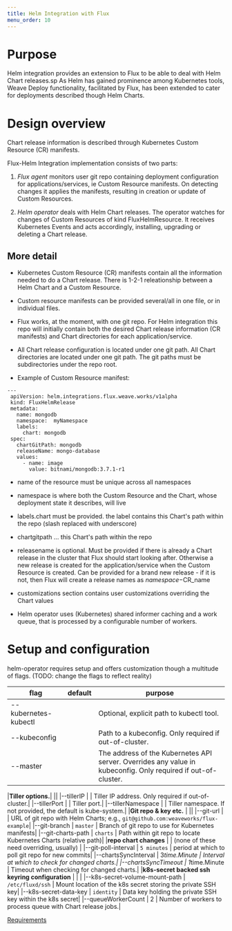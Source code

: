 ```yaml
---
title: Helm Integration with Flux
menu_order: 10
---
```


# Purpose

Helm integration provides an extension to Flux to be able to deal with Helm Chart releases.sp
As Helm has gained prominence among Kubernetes tools, Weave Deploy functionality,
facilitated by Flux, has been extended to cater for deployments described though Helm
Charts.

# Design overview

Chart release information is described through Kubernetes Custom Resource (CR) manifests.

Flux-Helm Integration implementation consists of two parts:

1. *Flux agent* monitors user git repo containing deployment configuration for applications/services, ie Custom Resource manifests. On detecting changes it applies the manifests, resulting in creation or update of Custom Resources.

2. *Helm operator* deals with Helm Chart releases. The operator watches for changes of Custom Resources of kind FluxHelmResource. It receives Kubernetes Events and acts accordingly, installing, upgrading or deleting a Chart release.

## More detail

 - Kubernetes Custom Resource (CR) manifests contain all the information needed to do a Chart release. There is 1-2-1 releationship between a Helm Chart and a Custom Resource.

 - Custom resource manifests can be provided several/all in one file, or in individual files.
 
 - Flux works, at the moment, with one git repo. For Helm integration this repo will initially contain both the desired Chart release information (CR manifests) and Chart directories for each application/service. 

 - All Chart release configuration is located under one git path. All Chart directories are located under one git path. The git paths must be subdirectories under the repo root.

 - Example of Custom Resource manifest:
 ```
---
  apiVersion: helm.integrations.flux.weave.works/v1alpha
  kind: FluxHelmRelease
  metadata:
    name: mongodb
    namespace:  myNamespace
    labels:
      chart: mongodb
  spec:
    chartGitPath: mongodb
    releaseName: mongo-database
    values:
      - name: image
        value: bitnami/mongodb:3.7.1-r1
 ```

  - name of the resource must be unique across all namespaces
  - namespace is where both the Custom Resource and the Chart, whose deployment state it describes, will live
  - labels.chart must be provided. the label contains this Chart's path within the repo (slash replaced with underscore)
  - chartgitpath ... this Chart's path within the repo
  - releasename is optional. Must be provided if there is already a Chart release in the cluster that Flux should start looking after. Otherwise a new release is created for the application/service when the Custom Resource is created. Can be provided for a brand new release - if it is not, then Flux will create a release names as $namespace-$CR_name
  - customizations section contains user customizations overriding the Chart values

 - Helm operator uses (Kubernetes) shared informer caching and a work queue, that is processed by a configurable number of workers.
# Setup and configuration

helm-operator requires setup and offers customization though a multitude of flags.
(TODO: change the flags to reflect reality)

|flag                    | default                       | purpose |
|------------------------|-------------------------------|---------|
|--kubernetes-kubectl    |                               | Optional, explicit path to kubectl tool.|
|--kubeconfig            |                               | Path to a kubeconfig. Only required if out-of-cluster.|
|--master                |                               | The address of the Kubernetes API server. Overrides any value in kubeconfig. Only required if out-of-cluster.|

|**Tiller options.**|                              ||
|--tillerIP              |                               | Tiller IP address. Only required if out-of-cluster.|
|--tillerPort            |                               | Tiller port.|
|--tillerNamespace       |                               | Tiller namespace. If not provided, the default is kube-system.|
|**Git repo & key etc.** |                              ||
|--git-url               |                               | URL of git repo with Helm Charts; e.g., `git@github.com:weaveworks/flux-example`|
|--git-branch            | `master`                      | Branch of git repo to use for Kubernetes manifests|
|--git-charts-path       | `charts`                      | Path within git repo to locate Kubernetes Charts (relative path)|
|**repo chart changes**  |                               | (none of these need overriding, usually) |
|--git-poll-interval     | `5 minutes`                 | period at which to poll git repo for new commits|
|--chartsSyncInterval    | 3*time.Minute                 | Interval at which to check for changed charts.|
|--chartsSyncTimeout     | 1*time.Minute                 | Timeout when checking for changed charts.|
|**k8s-secret backed ssh keyring configuration**      |  | |
|--k8s-secret-volume-mount-path | `/etc/fluxd/ssh`       | Mount location of the k8s secret storing the private SSH key|
|--k8s-secret-data-key   | `identity`                    | Data key holding the private SSH key within the k8s secret|
|--queueWorkerCount      |  2                            | Number of workers to process queue with Chart release jobs.|

[Requirements](./helm-integration-requirements.md)
